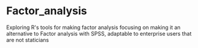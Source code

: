 # Factor_analysis
Exploring R's tools for making factor analysis
focusing on making it an alternative to Factor analysis with SPSS, adaptable to enterprise users that are not staticians
